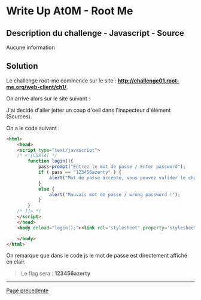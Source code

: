 # Write Up At0M - Root Me

## Description du challenge - Javascript - Source

Aucune information 

## Solution

Le challenge root-me commence sur le site : <b><u>http://challenge01.root-me.org/web-client/ch1/</u></b>.

On arrive alors sur le site suivant :

J'ai decidé d'aller jetter un coup d'oeil dans l'inspecteur d'élément (Sources).

On a le code suivant :
```html
<html>
    <head>
	<script type="text/javascript">
	/* <![CDATA[ */
	    function login(){
		    pass=prompt("Entrez le mot de passe / Enter password");
		    if ( pass == "123456azerty" ) {
		        alert("Mot de passe accepté, vous pouvez valider le challenge avec ce mot de passe.\nYou can validate the challenge using this password.");
            }
		    else {
		        alert("Mauvais mot de passe / wrong password !");
		    }
	    }
	/* ]]> */
	</script>
    </head>
    <body onload="login();"><link rel='stylesheet' property='stylesheet' id='s' type='text/css' href='/template/s.css' media='all' /><iframe id='iframe' src='https://www.root-me.org/?page=externe_header'></iframe>

    </body>
</html>
```

On remarque que dans le code js le mot de passe est directement affiché en clair.

> Le flag sera : <b>123456azerty</b>

-------------
[Page précedente](https://marc-emmanuel9.github.io/Root%20Me/)
